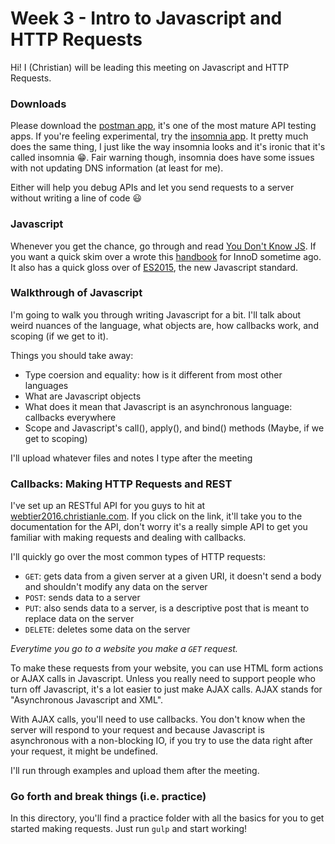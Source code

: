 # Week 3 - Intro to Javascript and HTTP Requests

Hi! I (Christian) will be leading this meeting on Javascript and HTTP Requests.

### Downloads

Please download the [postman app](https://www.getpostman.com/), it's one of the most mature
API testing apps. If you're feeling experimental, try the [insomnia app](https://insomnia.rest).
It pretty much does the same thing, I just like the way insomnia looks and it's ironic that
it's called insomnia :grin:. Fair warning though, insomnia does have some issues with not
updating DNS information (at least for me).

Either will help you debug APIs and let you send requests to a server without writing a
line of code :smiley:

### Javascript

Whenever you get the chance, go through and read
[You Don't Know JS](https://github.com/getify/You-Dont-Know-JS). If you want a quick skim over
a wrote this [handbook](https://github.com/cle1994/InnoD_Web_Handbook/blob/master/6-javascript.md)
for InnoD sometime ago. It also has a quick gloss over of
[ES2015](https://github.com/cle1994/InnoD_Web_Handbook/blob/master/7-es2015.md), the new Javascript
standard.

### Walkthrough of Javascript

I'm going to walk you through writing Javascript for a bit. I'll talk about weird nuances of the
language, what objects are, how callbacks work, and scoping (if we get to it).

Things you should take away:
  * Type coersion and equality: how is it different from most other languages
  * What are Javascript objects
  * What does it mean that Javascript is an asynchronous language: callbacks everywhere
  * Scope and Javascript's call(), apply(), and bind() methods (Maybe, if we get to scoping)

I'll upload whatever files and notes I type after the meeting

### Callbacks: Making HTTP Requests and REST

I've set up an RESTful API for you guys to hit at
[webtier2016.christianle.com](http://webtier2016.christianle.com/docs). If you click on the link,
it'll take you to the documentation for the API, don't worry it's a really simple API to get you
familiar with making requests and dealing with callbacks.

I'll quickly go over the most common types of HTTP requests:
  * `GET`: gets data from a given server at a given URI, it doesn't send a body and shouldn't
  modify any data on the server
  * `POST`: sends data to a server
  * `PUT`: also sends data to a server, is a descriptive post that is meant to replace data on the
  server
  * `DELETE`: deletes some data on the server

*Everytime you go to a website you make a `GET` request.*

To make these requests from your website, you can use HTML form actions or AJAX calls in Javascript.
Unless you really need to support people who turn off Javascript, it's a lot easier to just make
AJAX calls. AJAX stands for "Asynchronous Javascript and XML".

With AJAX calls, you'll need to use callbacks. You don't know when the server will respond to your
request and because Javascript is asynchronous with a non-blocking IO, if you try to use the data
right after your request, it might be undefined.

I'll run through examples and upload them after the meeting.

### Go forth and break things (i.e. practice)

In this directory, you'll find a practice folder with all the basics for you to get started making
requests. Just run `gulp` and start working!

